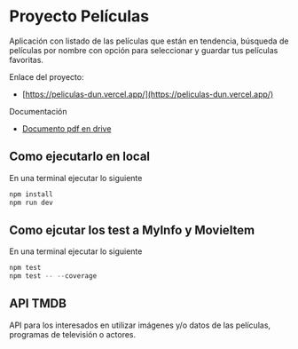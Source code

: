 # Proyecto Películas

Aplicación con listado de las películas que están en tendencia, búsqueda de películas por nombre 
con opción para seleccionar y guardar tus películas favoritas.

Enlace del proyecto:
- [https://peliculas-dun.vercel.app/](https://peliculas-dun.vercel.app/)

Documentación

- [Documento pdf en drive](https://drive.google.com/file/d/1akZsyi1Apqk9Dc8o7npCAq1AmkJ9SUys/view?usp=sharing)

## Como ejecutarlo en local

En una terminal ejecutar lo siguiente

```js
npm install
npm run dev
```

## Como ejcutar los test a MyInfo y MovieItem

En una terminal ejecutar lo siguiente

```js
npm test
npm test -- --coverage
```

## API TMDB

API para los interesados en utilizar imágenes y/o datos de las películas, programas de televisión
o actores.